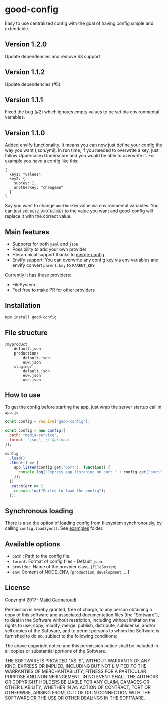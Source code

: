 # good-config

Easy to use centralized config with the goal of having config simple and extendable.

## Version 1.2.0
Update dependencies and remove S3 support

## Version 1.1.2
Update dependencies (#5)

## Version 1.1.1
Fixed the bug (#2) which ignores empty values to be set bia environmental variables.

## Version 1.1.0

Added envify functionality. It means you can now just define your config the way you want (json/yml). In run time, if you needed to overwrite a key, just follow Uppercase+Underscore and you would be able to overwrite it.
For example you have a config like this:

```
{
  key1: "value1",
  key2: {
    subKey: 1,
    anotherKey: "changeme"
  }
}
```

Say you want to change `anotherKey` value via environmental variables. You can just set `KEY2_ANOTHERKEY` to the value you want and good-config will replace it with the correct value.

## Main features

- Supports for both `yaml` and `json`
- Possibility to add your own provider
- Hierarchical support thanks to [merge-config](https://github.com/telefonica/node-merge-config)
- Envify support: You can overwrite any config key via env variables and envify convert `parent.key` to `PARENT_KEY`

Currently it has these providers:

- FileSystem
- Feel free to make PR for other providers

## Installation

```bash
npm install good-config
```

## File structure

```
/myproduct
    default.json
    production/
        default.json
        euw.json
    staging/
        default.json
        euw.json
        use.json
```

## How to use

To get the config before starting the app, just wrap the server startup call in `app.js`.

```js
const Config = require("good-config");

const config = new Config({
  path: "media-service",
  format: "json", // Optional
});

config
  .load()
  .then(() => {
    app.listen(config.get("port"), function() {
      console.log("Express app listening on port " + config.get("port"));
    });
  })
  .catch(err => {
    console.log("Failed to load the config");
  });
```

## Synchronous loading

There is also the option of loading config from filesystem synchronously, by calling `config.loadSync()`. See [examples](/examples) folder.

## Available options

- `path` : Path to the config file.
- `format`: Format of config files - Default `json`
- `provider`: Name of the provider class, [`FileSystem`]
- `env`: Content of NODE_ENV, [`production`, `development`, ...]

## License

Copyright 2017- [Majid Garmaroudi](garmaroudi.com)

Permission is hereby granted, free of charge, to any person obtaining a copy of this software and associated documentation files (the "Software"), to deal in the Software without restriction, including without limitation the rights to use, copy, modify, merge, publish, distribute, sublicense, and/or sell copies of the Software, and to permit persons to whom the Software is furnished to do so, subject to the following conditions:

The above copyright notice and this permission notice shall be included in all copies or substantial portions of the Software.

THE SOFTWARE IS PROVIDED "AS IS", WITHOUT WARRANTY OF ANY KIND, EXPRESS OR IMPLIED, INCLUDING BUT NOT LIMITED TO THE WARRANTIES OF MERCHANTABILITY, FITNESS FOR A PARTICULAR PURPOSE AND NONINFRINGEMENT. IN NO EVENT SHALL THE AUTHORS OR COPYRIGHT HOLDERS BE LIABLE FOR ANY CLAIM, DAMAGES OR OTHER LIABILITY, WHETHER IN AN ACTION OF CONTRACT, TORT OR OTHERWISE, ARISING FROM, OUT OF OR IN CONNECTION WITH THE SOFTWARE OR THE USE OR OTHER DEALINGS IN THE SOFTWARE.
